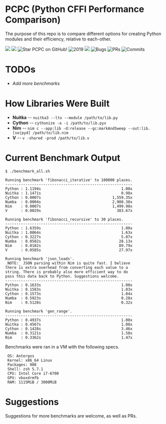 # PCPC (Python CFFI Performance Comparison)

The purpose of this repo is to compare different options for creating Python modules and their efficiency, relative to each-other.

![](https://img.shields.io/github/languages/top/UNIcodeX/PCPC?style=for-the-badge)
![](https://img.shields.io/github/languages/count/UNIcodeX/PCPC?logoColor=green&style=for-the-badge)
![](https://img.shields.io/github/stars/UNIcodeX/PCPC?style=for-the-badge "Star PCPC on GitHub!")
![](https://img.shields.io/maintenance/yes/2019?style=for-the-badge "2019")
![](https://img.shields.io/github/languages/code-size/UNIcodeX/PCPC?style=for-the-badge)
![](https://img.shields.io/github/issues-raw/UNIcodeX/PCPC?style=for-the-badge "Bugs")
![](https://img.shields.io/github/issues-pr-raw/UNIcodeX/PCPC?style=for-the-badge "PRs")
![](https://img.shields.io/github/last-commit/UNIcodeX/PCPC?style=for-the-badge "Commits")

# TODOs
- *Add more benchmarks*

# How Libraries Were Built
- **Nuitka** -- `nuitka3 --lto --module /path/to/lib.py`
- **Cython** -- `cythonize -a -i /path/to/lib.pyx`
- **Nim** -- `nim c --app:lib -d:release --gc:markAndSweep --out:lib.[so|pyd] /path/to/lib.nim`
- **V** -- `v -shared -prod /path/to/lib.v`

# Current Benchmark Output
```console
$ ./benchmark_all.sh 

Running benchmark 'fibonacci_iterative' to 100000 places.
---------------------------------------------------------
Python : 1.1194s                                    1.00x
Nuitka : 1.1471s                                    0.98x
Cython : 0.0007s                                1,559.35x
Numba  : 0.0004s                                2,980.38x
Nim    : 0.0007s                                1,499.98x
V      : 0.0029s                                  383.67x

Running benchmark 'fibonacci_recursive' to 30 places.
---------------------------------------------------------
Python : 1.6359s                                    1.00x
Nuitka : 1.0064s                                    1.63x
Cython : 0.3227s                                    5.07x
Numba  : 0.0582s                                   28.13x
Nim    : 0.0182s                                   89.79x
V      : 0.0585s                                   27.97x

Running benchmark 'json_loads'.
_NOTE:_ JSON parsing within Nim is quite fast. I believe
there is extra overhead from converting each value to a
string. There is probably also more efficient way to do 
pass this data back to Python. Suggestions welcome.
---------------------------------------------------------
Python : 0.1633s                                    1.00x
Nuitka : 0.1583s                                    1.03x
Cython : 0.1573s                                    1.04x
Numba  : 0.5923s                                    0.28x
Nim    : 0.5128s                                    0.32x

Running benchmark 'gen_range'.
---------------------------------------------------------
Python : 0.4937s                                    1.00x
Nuitka : 0.4567s                                    1.08x
Cython : 0.1428s                                    3.46x
Numba  : 0.3121s                                    1.58x
Nim    : 0.3362s                                    1.47x
```

Benchmarks were ran in a VM with the following specs.
```
 OS: Antergos 
 Kernel: x86_64 Linux 
 Packages: 908
 Shell: zsh 5.7.1
 CPU: Intel Core i7-6700 
 GPU: vboxdrmfb
 RAM: 1115MiB / 3000MiB
```

# Suggestions
Suggestions for more benchmarks are welcome, as well as PRs.
